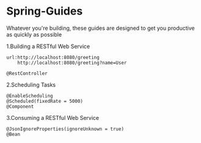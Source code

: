 # Spring-Guides
Whatever you're building, these guides are designed to get you productive as quickly as possible

1.Building a RESTful Web Service

	url:http://localhost:8080/greeting
		http://localhost:8080/greeting?name=User

	@RestController


2.Scheduling Tasks 

	@EnableScheduling
	@Scheduled(fixedRate = 5000)
	@Component


3.Consuming a RESTful Web Service

	@JsonIgnoreProperties(ignoreUnknown = true)
	@Bean
